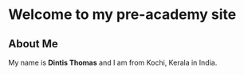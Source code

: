 # Welcome to my pre-academy site
## About Me

My name is **Dintis Thomas** and I am from Kochi, Kerala in India.

